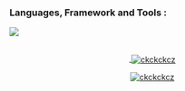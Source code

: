 <h3>Languages, Framework and Tools :</h3>
<a href="https://skillicons.dev">
  <img align="center" src="https://skillicons.dev/icons?i=java,html,css,javascript,git,mysql,figma,vscode,nextjs,npm,ts,tailwind,react,php,laravel,astro,supabase" /
</a>
<br>
<br>

<p align="center">&nbsp;<img align="center" src="https://github-readme-stats.vercel.app/api?username=ckckckcz&show_icons=true&locale=en" alt="ckckckcz" /></p>

<p align="center"><img align="center" src="https://github-readme-streak-stats.herokuapp.com/?user=ckckckcz&" alt="ckckckcz" /></p>
